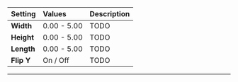 | Setting    | Values      | Description |
| :--------- | :---------- | :---------- |
| **Width**  | 0.00 - 5.00 | TODO       |
| **Height** | 0.00 - 5.00 | TODO       |
| **Length** | 0.00 - 5.00 | TODO       |
| **Flip Y** | On / Off    | TODO       |

***

<!--examples-->
